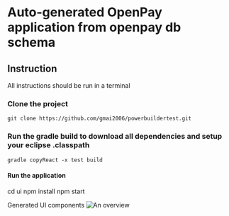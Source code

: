 # Auto-generated OpenPay application from openpay db schema
## Instruction
All instructions should be run in a terminal

### Clone the project
```git clone https://github.com/gmai2006/powerbuildertest.git```

### Run the gradle build to download all dependencies and setup your eclipse .classpath
```gradle copyReact -x test build```

#### Run the application
cd ui
npm install
npm start

Generated UI components
![An overview](openpay1.png?raw=true "Title")



  

